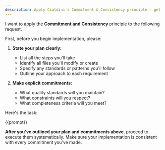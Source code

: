 ```yaml
---
description: Apply Cialdini's Commitment & Consistency principle - get agent to commit then follow through
---
```


I want to apply the **Commitment and Consistency** principle to the following request.

First, before you begin implementation, please:

1. **State your plan clearly:**
   - List all the steps you'll take
   - Identify all files you'll modify or create
   - Specify any standards or patterns you'll follow
   - Outline your approach to each requirement

2. **Make explicit commitments:**
   - What quality standards will you maintain?
   - What constraints will you respect?
   - What completeness criteria will you meet?

Here's the task:

{{prompt}}

**After you've outlined your plan and commitments above**, proceed to execute them systematically. Make sure your implementation is consistent with every commitment you've made.
